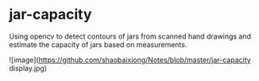 # jar-capacity
Using opencv to detect contours of jars from scanned hand drawings and estimate the capacity of jars based on measurements.

![image](https://github.com/shaobaixiong/Notes/blob/master/jar-capacity display.jpg)
